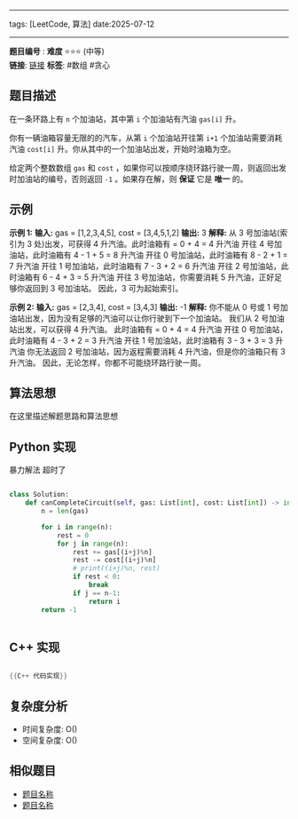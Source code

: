 
--- 
tags: [LeetCode, 算法] 
date:2025-07-12

--- 
**题目编号** : 
**难度** ⭐️⭐️⭐️ (中等)   
**链接**: [链接](https://leetcode.cn/problems/gas-station/description/?envType=study-plan-v2&envId=top-interview-150)
**标签**: #数组 #贪心    
## 题目描述 

在一条环路上有 `n` 个加油站，其中第 `i` 个加油站有汽油 `gas[i]` 升。

你有一辆油箱容量无限的的汽车，从第 `i` 个加油站开往第 `i+1` 个加油站需要消耗汽油 `cost[i]` 升。你从其中的一个加油站出发，开始时油箱为空。

给定两个整数数组 `gas` 和 `cost` ，如果你可以按顺序绕环路行驶一周，则返回出发时加油站的编号，否则返回 `-1` 。如果存在解，则 **保证** 它是 **唯一** 的。

## 示例

**示例 1:**
**输入:** gas = [1,2,3,4,5], cost = [3,4,5,1,2]
**输出:** 3
**解释:**
从 3 号加油站(索引为 3 处)出发，可获得 4 升汽油。此时油箱有 = 0 + 4 = 4 升汽油
开往 4 号加油站，此时油箱有 4 - 1 + 5 = 8 升汽油
开往 0 号加油站，此时油箱有 8 - 2 + 1 = 7 升汽油
开往 1 号加油站，此时油箱有 7 - 3 + 2 = 6 升汽油
开往 2 号加油站，此时油箱有 6 - 4 + 3 = 5 升汽油
开往 3 号加油站，你需要消耗 5 升汽油，正好足够你返回到 3 号加油站。
因此，3 可为起始索引。

**示例 2:**
**输入:** gas = [2,3,4], cost = [3,4,3]
**输出:** -1
**解释:**
你不能从 0 号或 1 号加油站出发，因为没有足够的汽油可以让你行驶到下一个加油站。
我们从 2 号加油站出发，可以获得 4 升汽油。 此时油箱有 = 0 + 4 = 4 升汽油
开往 0 号加油站，此时油箱有 4 - 3 + 2 = 3 升汽油
开往 1 号加油站，此时油箱有 3 - 3 + 3 = 3 升汽油
你无法返回 2 号加油站，因为返程需要消耗 4 升汽油，但是你的油箱只有 3 升汽油。
因此，无论怎样，你都不可能绕环路行驶一周。


## 算法思想

在这里描述解题思路和算法思想


## Python 实现
暴力解法 超时了
```python

class Solution:
    def canCompleteCircuit(self, gas: List[int], cost: List[int]) -> int:
        n = len(gas)

        for i in range(n):
            rest = 0
            for j in range(n):
                rest += gas[(i+j)%n]
                rest -= cost[(i+j)%n]
                # print((i+j)%n, rest)
                if rest < 0:
                    break
                if j == n-1:
                    return i
        return -1
```


```python


```


## C++ 实现

```cpp

{{C++ 代码实现}}
```

## 复杂度分析

- 时间复杂度: O()
- 空间复杂度: O()

## 相似题目

- [题目名称](https://chat.baidu.com/%E9%93%BE%E6%8E%A5)
- [题目名称](https://chat.baidu.com/%E9%93%BE%E6%8E%A5)
